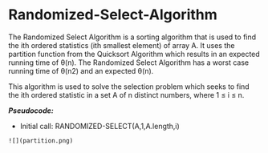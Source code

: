 # Randomized-Select-Algorithm
The Randomized Select Algorithm is a sorting algorithm that is used to find the ith ordered statistics (ith smallest element) of array A. It uses the partition function from the Quicksort Algorithm which results in an expected running time of θ(n). The Randomized Select Algorithm has a worst case running time of θ(n2) and an expected θ(n).

This algorithm is used to solve the selection problem which seeks to find the ith ordered statistic in a set A of n distinct numbers, where 1 ≤ i ≤ n.

***Pseudocode:***

- Initial call: RANDOMIZED-SELECT(A,1,A.length,i)

```
![](partition.png)
```
